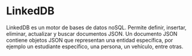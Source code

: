 # LinkedDB
LinkedDB es un motor de bases de datos noSQL. Permite definir, insertar, eliminar, actualizar y buscar documentos JSON. Un documento JSON contiene objetos JSON que representan una entidad específica, por ejemplo un estudiante específico, una persona, un vehículo, entre otras.
